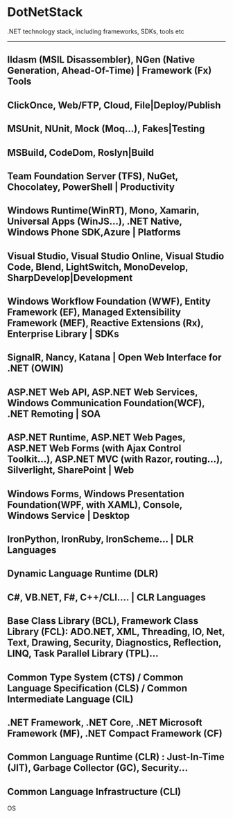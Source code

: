 # DotNetStack
.NET technology stack, including frameworks, SDKs, tools etc


-----------------------------------------------------------------------------------------------
Ildasm (MSIL Disassembler), NGen (Native Generation, Ahead-Of-Time) | Framework (Fx) Tools
-----------------------------------------------------------------------------------------------
ClickOnce, Web/FTP, Cloud, File|Deploy/Publish
-----------------------------------------------------------------------------------------------
MSUnit, NUnit, Mock (Moq...), Fakes|Testing
-----------------------------------------------------------------------------------------------
MSBuild, CodeDom, Roslyn|Build
-----------------------------------------------------------------------------------------------
Team Foundation Server (TFS), NuGet, Chocolatey, PowerShell | Productivity
-----------------------------------------------------------------------------------------------
Windows Runtime(WinRT), Mono, Xamarin, Universal Apps (WinJS...), .NET Native, Windows Phone SDK,Azure | Platforms
-----------------------------------------------------------------------------------------------
Visual Studio, Visual Studio Online, Visual Studio Code, Blend, LightSwitch, MonoDevelop, SharpDevelop|Development
-----------------------------------------------------------------------------------------------
Windows Workflow Foundation (WWF), Entity Framework (EF), Managed Extensibility Framework (MEF), Reactive Extensions (Rx), Enterprise Library | SDKs
-----------------------------------------------------------------------------------------------
SignalR, Nancy, Katana  | Open Web Interface for .NET (OWIN)
-----------------------------------------------------------------------------------------------
ASP.NET Web API, ASP.NET Web Services, Windows Communication Foundation(WCF), .NET Remoting | SOA
-----------------------------------------------------------------------------------------------
ASP.NET Runtime, ASP.NET Web Pages, ASP.NET Web Forms (with Ajax Control Toolkit...), ASP.NET MVC (with Razor, routing...), Silverlight, SharePoint | Web
-----------------------------------------------------------------------------------------------
Windows Forms, Windows Presentation Foundation(WPF, with XAML), Console, Windows Service | Desktop
-----------------------------------------------------------------------------------------------
IronPython, IronRuby, IronScheme... | DLR Languages 
-----------------------------------------------------------------------------------------------
Dynamic Language Runtime (DLR) 
-----------------------------------------------------------------------------------------------
C#, VB.NET, F#, C++/CLI.... | CLR Languages
-----------------------------------------------------------------------------------------------
Base Class Library (BCL), Framework Class Library (FCL): ADO.NET, XML, Threading, IO, Net, Text, Drawing, Security, Diagnostics, Reflection, LINQ, Task Parallel Library (TPL)...
-----------------------------------------------------------------------------------------------
Common Type System (CTS) / Common Language Specification (CLS) / Common Intermediate Language (CIL)
-----------------------------------------------------------------------------------------------
.NET Framework, .NET Core, .NET Microsoft Framework (MF), .NET Compact Framework (CF)
-----------------------------------------------------------------------------------------------
Common Language Runtime (CLR) : Just-In-Time (JIT), Garbage Collector (GC), Security...
-----------------------------------------------------------------------------------------------
Common Language Infrastructure (CLI)
-----------------------------------------------------------------------------------------------
OS

